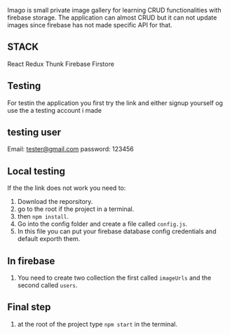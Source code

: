 Imago is small private image gallery for learning CRUD functionalities with firebase storage. 
The application can almost CRUD but it can not update images since firebase has not made specific API for that.

## STACK 
React
Redux
Thunk
Firebase
Firstore
  
## Testing
For testin the application you first try the link and either signup yourself og use the a testing account i made 
  
  ## testing user
  Email: tester@gmail.com
  password: 123456

  ## Local testing
  If the the link does not work you need to: 
  1. Download the reporsitory.
  2. go to the root if the project in a terminal.
  3. then `npm install`.
  4. Go into the config folder and create a file called `config.js`.
  5. In this file you can put your firebase database config credentials and default exporth them. 
  
  ## In firebase
  1. You need to create two collection the first called `imageUrls` and the second called `users`.
  
  ## Final step 
  1. at the root of the project type `npm start` in the terminal.
 
